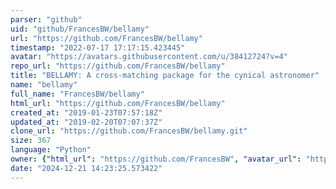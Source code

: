 ```yaml
---
parser: "github"
uid: "github/FrancesBW/bellamy"
url: "https://github.com/FrancesBW/bellamy"
timestamp: "2022-07-17 17:17:15.423445"
avatar: "https://avatars.githubusercontent.com/u/38412724?v=4"
repo_url: "https://github.com/FrancesBW/bellamy"
title: "BELLAMY: A cross-matching package for the cynical astronomer"
name: "bellamy"
full_name: "FrancesBW/bellamy"
html_url: "https://github.com/FrancesBW/bellamy"
created_at: "2019-01-23T07:57:18Z"
updated_at: "2019-02-20T07:07:37Z"
clone_url: "https://github.com/FrancesBW/bellamy.git"
size: 367
language: "Python"
owner: {"html_url": "https://github.com/FrancesBW", "avatar_url": "https://avatars.githubusercontent.com/u/38412724?v=4", "login": "FrancesBW", "type": "User"}
date: "2024-12-21 14:23:25.573422"
---
```

